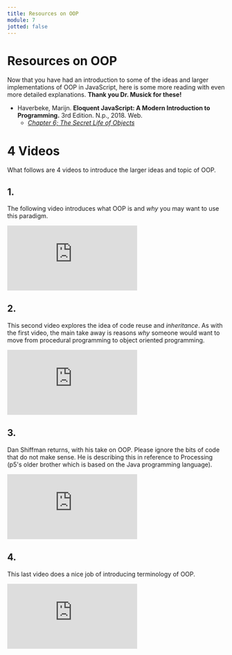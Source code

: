 ```yaml
---
title: Resources on OOP
module: 7
jotted: false
---
```


# Resources on OOP

Now that you have had an introduction to some of the ideas and larger implementations of OOP in JavaScript, here is some more reading with even more detailed explanations. **Thank you Dr. Musick for these!**

- Haverbeke, Marijn. **Eloquent JavaScript: A Modern Introduction to Programming.** 3rd Edition. N.p., 2018. Web.
    - [_Chapter 6; The Secret Life of Objects_](https://eloquentjavascript.net/3rd_edition/06_object.html)


# 4 Videos

What follows are 4 videos to introduce the larger ideas and topic of OOP.

## 1.

The following video introduces what OOP is and _why_ you may want to use this paradigm.

<div class="embed-responsive embed-responsive-16by9"><iframe class="embed-responsive-item" src="https://www.youtube.com/embed/SS-9y0H3Si8" frameborder="0" allowfullscreen></iframe></div>

## 2.

This second video explores the idea of code reuse and _inheritance_. As with the first video, the main take away is reasons _why_ someone would want to move from procedural programming to object oriented programming.

<div class="embed-responsive embed-responsive-16by9"><iframe class="embed-responsive-item" src="https://www.youtube.com/embed/5VkrdKzKGlA" frameborder="0" allowfullscreen></iframe></div>

## 3.

Dan Shiffman returns, with his take on OOP. Please ignore the bits of code that do not make sense. He is describing this in reference to Processing (p5's older brother which is based on the Java programming language).

<div class="embed-responsive embed-responsive-16by9"><iframe class="embed-responsive-item" src="https://www.youtube.com/embed/YcbcfkLzgvs" frameborder="0" allowfullscreen></iframe></div>

## 4.

This last video does a nice job of introducing terminology of OOP.

<div class="embed-responsive embed-responsive-16by9"><iframe class="embed-responsive-item" src="https://www.youtube.com/embed/1wJfIUcVWlA" frameborder="0" allowfullscreen></iframe></div>
